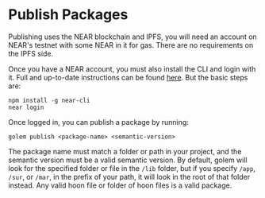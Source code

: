 # Publish Packages

Publishing uses the NEAR blockchain and IPFS, you will need an account on NEAR's testnet with some NEAR in it for gas. There are no requirements on the IPFS side.

Once you have a NEAR account, you must also install the CLI and login with it. Full and up-to-date instructions can be found [here](https://docs.near.org/docs/tools/near-cli). But the basic steps are:
```
npm install -g near-cli
near login
```
Once logged in, you can publish a package by running:
```
golem publish <package-name> <semantic-version>
```
The package name must match a folder or path in your project, and the semantic version must be a valid semantic version. By default, golem will look for the specified folder or file in the `/lib` folder, but if you specify `/app`, `/sur`, or `/mar`, in the prefix of your path, it will look in the root of that folder instead. Any valid hoon file or folder of hoon files is a valid package.
